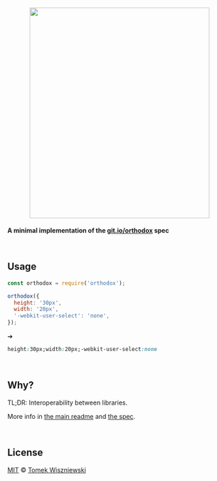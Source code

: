 <h1 align="center">
  <img
    lt="orthodox"
    width="404"
    height="472"
    src="https://cdn.rawgit.com/studio-b12/orthodox/4238d1f/logo.svg"
    id="/"
  />
</h1>

**A minimal implementation of the [git.io/orthodox][] spec**

[git.io/orthodox]:  http://git.io/orthodox




&nbsp;

##                                                                <a id="/usage" >Usage                                                                      </a>

```js
const orthodox = require('orthodox');

orthodox({
  height: '30px',
  width: '20px',
  '-webkit-user-select': 'none',
});
```

➔

```css
height:30px;width:20px;-webkit-user-select:none
```



&nbsp;

##                                                                  <a id="/why" >Why?                                                                       </a>

TL;DR: Interoperability between libraries.

More info in [the main readme](https://github.com/studio-b12/orthodox) and [the spec](https://github.com/studio-b12/orthodox/tree/master/packages/orthodox-spec/spec.json).




&nbsp;

##                                                              <a id="/license" >License                                                                    </a>

[MIT](./License.md) © [Tomek Wiszniewski](https://github.com/tomekwi)
